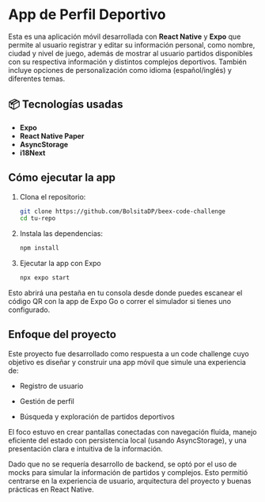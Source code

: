 # App de Perfil Deportivo

Esta es una aplicación móvil desarrollada con **React Native** y **Expo** que permite al usuario registrar y editar su información personal, como nombre, ciudad y nivel de juego, además de mostrar al usuario partidos disponibles con su respectiva información y distintos complejos deportivos. También incluye opciones de personalización como idioma (español/inglés) y diferentes temas.

## 📦 Tecnologías usadas

- **Expo**
- **React Native Paper**
- **AsyncStorage**
- **i18Next**

## Cómo ejecutar la app

1. Clona el repositorio:

   ```bash
   git clone https://github.com/BolsitaDP/beex-code-challenge
   cd tu-repo

   ```

2. Instala las dependencias:

   ```bash
   npm install

   ```

3. Ejecutar la app con Expo
   ```bash
   npx expo start
   ```

Esto abrirá una pestaña en tu consola desde donde puedes escanear el código QR con la app de Expo Go o correr el simulador si tienes uno configurado.

## Enfoque del proyecto

Este proyecto fue desarrollado como respuesta a un code challenge cuyo objetivo es diseñar y construir una app móvil que simule una experiencia de:

- Registro de usuario

- Gestión de perfil

- Búsqueda y exploración de partidos deportivos

El foco estuvo en crear pantallas conectadas con navegación fluida, manejo eficiente del estado con persistencia local (usando AsyncStorage), y una presentación clara e intuitiva de la información.

Dado que no se requería desarrollo de backend, se optó por el uso de mocks para simular la información de partidos y complejos. Esto permitió centrarse en la experiencia de usuario, arquitectura del proyecto y buenas prácticas en React Native.
